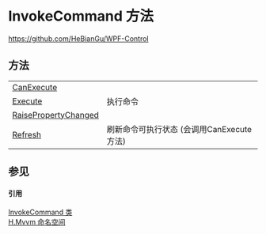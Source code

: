 # InvokeCommand 方法
https://github.com/HeBianGu/WPF-Control



## 方法
<table>
<tr>
<td><a href="940a7450-ebe8-e9ac-3d58-138c40051383">CanExecute</a></td>
<td> </td></tr>
<tr>
<td><a href="7a48dd53-b9ac-e835-b027-0dba83a587cc">Execute</a></td>
<td>执行命令</td></tr>
<tr>
<td><a href="771cbf7c-d859-a5e1-2f4b-a06a6b916c60">RaisePropertyChanged</a></td>
<td> </td></tr>
<tr>
<td><a href="1e64eb90-b456-8e46-0c4d-ac6a9069e138">Refresh</a></td>
<td>刷新命令可执行状态 (会调用CanExecute方法)</td></tr>
</table>

## 参见


#### 引用
<a href="d8129c92-d79d-8a1e-c8ce-f574c37ecc56">InvokeCommand 类</a>  
<a href="2171cdff-f9c4-6682-6b3e-a29f9cee4c25">H.Mvvm 命名空间</a>  
